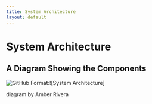 ```yaml
---
title: System Architecture
layout: default
---
```


# System Architecture

## A Diagram Showing the Components


![GitHub](./images/system-architecture.jpg)
Format:![System Architecture]

diagram by Amber Rivera
